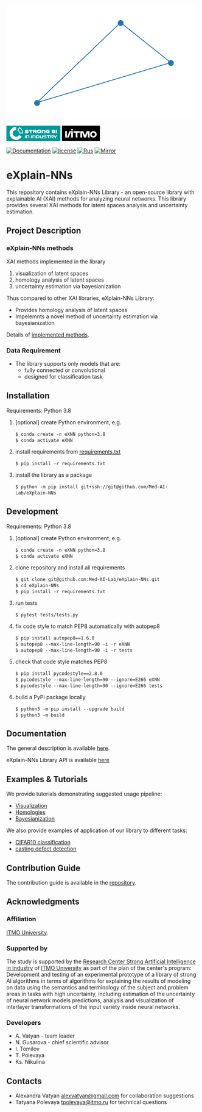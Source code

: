 ![logo](/docs/logo.png)


[![SAI](https://github.com/ITMO-NSS-team/open-source-ops/blob/master/badges/SAI_badge_flat.svg)](https://sai.itmo.ru/)
[![ITMO](https://github.com/ITMO-NSS-team/open-source-ops/blob/master/badges/ITMO_badge_flat_rus.svg)](https://en.itmo.ru/en/)

[![Documentation](https://github.com/aimclub/StableGNN/actions/workflows/gh_pages.yml/badge.svg)](https://med-ai-lab.github.io/eXplain-NNs-documentation/)
[![license](https://img.shields.io/github/license/aimclub/rostok)](https://github.com/aimclub/eXplain-NNs/blob/main/LICENSE)
[![Rus](https://img.shields.io/badge/lang-ru-yellow.svg)](/README.md)
[![Mirror](https://camo.githubusercontent.com/9bd7b8c5b418f1364e72110a83629772729b29e8f3393b6c86bff237a6b784f6/68747470733a2f2f62616467656e2e6e65742f62616467652f6769746c61622f6d6972726f722f6f72616e67653f69636f6e3d6769746c6162)](https://gitlab.actcognitive.org/itmo-sai-code/eXplain-NNs)

# eXplain-NNs
This repository contains eXplain-NNs Library - an open-source library with explainable AI (XAI) methods for analyzing neural networks. This library provides several XAI methods for latent spaces analysis and uncertainty estimation.

## Project Description

### eXplain-NNs methods
XAI methods implemented in the library
1. visualization of latent spaces
1. homology analysis of latent spaces
1. uncertainty estimation via bayesianization

Thus compared to other XAI libraries, eXplain-NNs Library:
* Provides homology analysis of latent spaces
* Impelemnts a novel method of uncertainty estimation via bayesianization

Details of [implemented methods](/docs/methods.md).

### Data Requirement
* The library supports only models that are:
    * fully connected or convolutional
    * designed for classification task

## Installation
Requirements: Python 3.8
1. [optional] create Python environment, e.g.
    ```
    $ conda create -n eXNN python=3.8
    $ conda activate eXNN
    ```
1. install requirements from [requirements.txt](/requirements.txt)
    ```
    $ pip install -r requirements.txt
    ```
1. install the library as a package
    ```
    $ python -m pip install git+ssh://git@github.com/Med-AI-Lab/eXplain-NNs
    ```


## Development
Requirements: Python 3.8
1. [optional] create Python environment, e.g.
    ```
    $ conda create -n eXNN python=3.8
    $ conda activate eXNN
    ```
1. clone repository and install all requirements
    ```
    $ git clone git@github.com:Med-AI-Lab/eXplain-NNs.git
    $ cd eXplain-NNs
    $ pip install -r requirements.txt
    ```
1. run tests
    ```
    $ pytest tests/tests.py
    ```
1. fix code style to match PEP8 automatically with autopep8
    ```
    $ pip install autopep8==1.6.0
    $ autopep8 --max-line-length=90 -i -r eXNN
    $ autopep8 --max-line-length=90 -i -r tests
    ```
1. check that code style matches PEP8
    ```
    $ pip install pycodestyle==2.8.0
    $ pycodestyle --max-line-length=90 --ignore=E266 eXNN
    $ pycodestyle --max-line-length=90 --ignore=E266 tests
    ```
1. build a PyPi package locally
    ```
    $ python3 -m pip install --upgrade build
    $ python3 -m build
    ```

## Documentation
The general description is available [here](https://med-ai-lab.github.io/eXplain-NNs-documentation/).

eXplain-NNs Library API is available [here](https://med-ai-lab.github.io/eXplain-NNs-documentation/api_docs/eXNN.html)


## Examples & Tutorials
We provide tutorials demonstrating suggested usage pipeline:
* [Visualization](/examples/minimal/Visualization.ipynb)
* [Homologies](/examples/minimal/Homologies.ipynb)
* [Bayesianization](/examples/minimal/Bayesianization.ipynb)

We also provide examples of application of our library to different tasks:
* [CIFAR10 classification](/examples/CIFAR10)
* [casting defect detection](/examples/casting)

## Contribution Guide
The contribution guide is available in the [repository](/docs/contribution.md).

## Acknowledgments

### Affiliation
[ITMO University](https://en.itmo.ru/).

### Supported by
The study is supported by the [Research Center Strong Artificial Intelligence in Industry](<https://sai.itmo.ru/>) 
of [ITMO University](https://en.itmo.ru/) as part of the plan of the center's program: Development and testing of an experimental prototype of a library of strong AI algorithms in terms of algorithms for explaining the results of modeling on data using the semantics and terminology of the subject and problem areas in tasks with high uncertainty, including estimation of the uncertainty of neural network models predictions, analysis and visualization of interlayer transformations of the input variety inside neural networks.

### Developers
* A. Vatyan - team leader
* N. Gusarova - chief scientific advisor
* I. Tomilov
* T. Polevaya
* Ks. Nikulina

## Contacts
* Alexandra Vatyan alexvatyan@gmail.com for collaboration suggestions
* Tatyana Polevaya tpolevaya@itmo.ru for technical questions